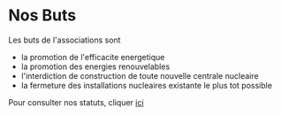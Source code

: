 # Nos Buts

Les buts de l'associations sont

  * la promotion de l'efficacite energetique
  * la promotion des energies renouvelables
  * l'interdiction de construction de toute nouvelle centrale nucleaire
  * la fermeture des installations nucleaires existante le plus tot possible

Pour consulter nos statuts, cliquer [ici](statuts)
